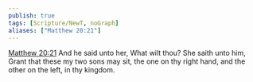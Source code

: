 ```yaml
---
publish: true
tags: [Scripture/NewT, noGraph]
aliases: ["Matthew 20:21"]
---
```

[Matthew 20:21](https://churchofjesuschrist.org/study/scriptures/nt/matt/20?lang=eng&id=p21#p21) And he said unto her, What wilt thou? She saith unto him, Grant that these my two sons may sit, the one on thy right hand, and the other on the left, in thy kingdom.
